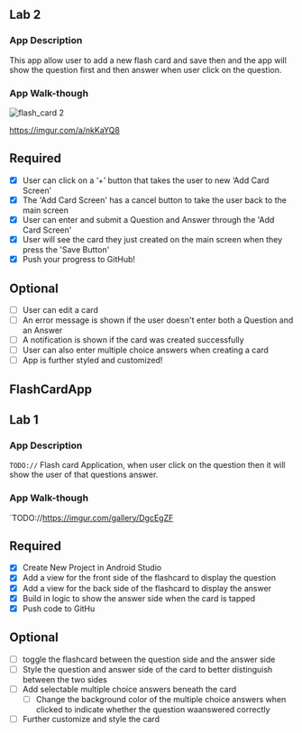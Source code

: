 ## Lab 2

### App Description
This app allow user to add a new flash card and save then and the app will show the question first and then answer when user click on the question. 

### App Walk-though
![flash_card 2](https://user-images.githubusercontent.com/97929111/158941280-337d8d77-819a-41df-a6b7-94b5f327c0c5.gif)

https://imgur.com/a/nkKaYQ8

## Required
- [x] User can click on a ‘+’ button that takes the user to new ‘Add Card Screen’
- [x] The 'Add Card Screen' has a cancel button to take the user back to the main screen
- [x] User can enter and submit a Question and Answer through the 'Add Card Screen'
- [x] User will see the card they just created on the main screen when they press the 'Save Button'
- [x] Push your progress to GitHub!

## Optional
- [ ] User can edit a card
- [ ] An error message is shown if the user doesn't enter both a Question and an Answer
- [ ] A notification is shown if the card was created successfully
- [ ] User can also enter multiple choice answers when creating a card
- [ ] App is further styled and customized!
## FlashCardApp


## Lab 1

### App Description
`TODO://` Flash card Application, when user click on the question then it will show the user of that questions answer.

### App Walk-though
`TODO://https://imgur.com/gallery/DgcEgZF

## Required
- [x] Create New Project in Android Studio
- [x] Add a view for the front side of the flashcard to display the question
- [x] Add a view for the back side of the flashcard to display the answer
- [x] Build in logic to show the answer side when the card is tapped
- [x] Push code to GitHu
## Optional
- [ ] toggle the flashcard between the question side and the answer side
- [ ] Style the question and answer side of the card to better distinguish between the two sides
- [ ] Add selectable multiple choice answers beneath the card
   - [ ] Change the background color of the multiple choice answers when clicked to indicate whether the question waanswered correctly
- [ ] Further customize and style the card
